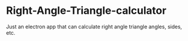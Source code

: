 # Right-Angle-Triangle-calculator
Just an electron app that can calculate right angle triangle angles, sides, etc.
